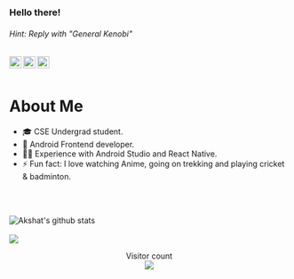 ### Hello there!
###### Hint: Reply with "General Kenobi"


<a href="https://www.linkedin.com/in/srivastavaakshat15/">
  <img align="left" alt="Akshat's LinkedIn" width="22px" src="https://cdn.jsdelivr.net/npm/simple-icons@v3/icons/linkedin.svg" />
</a>
<a href="https://www.instagram.com/Arsh1507/">
  <img align="left" alt="Akshat's Instagram" width="22px" src="https://cdn.jsdelivr.net/npm/simple-icons@v3/icons/instagram.svg" />
</a>
<a href="https://twitter.com/Arsh1507">
  <img align="left" alt="Akshat's Twitter" width="22px" src="https://cdn.jsdelivr.net/npm/simple-icons@3.2.0/icons/twitter.svg" />
</a> 

<br />
<br />

# About Me

- 🎓 CSE Undergrad student.
- 📱 Android Frontend developer.
- 👨‍💻 Experience with Android Studio and React Native.
- ⚡ Fun fact: I love watching Anime, going on trekking and playing cricket & badminton.

<br />
<br />

![Akshat's github stats](https://github-readme-stats.vercel.app/api?username=Arsh150701&show_icons=true&theme=tokyonight)
<br />
<br />
<img src="https://github-readme-stats.vercel.app/api/top-langs/?username=Arsh150701&theme=tokyonight&&layout=compact">

<p align="center"> 
  Visitor count<br>
  <img src="https://profile-counter.glitch.me/Arsh150701/count.svg" />
</p>
